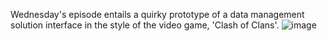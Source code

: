Wednesday's episode entails a quirky prototype of a data management solution interface in the style of the video game, 'Clash of Clans'.
![image](https://user-images.githubusercontent.com/56596420/135336676-c2bfd941-143e-44d9-b09c-267b1cdbf20f.png)

